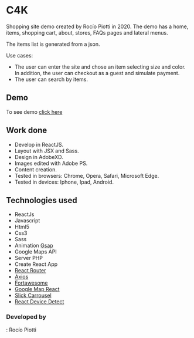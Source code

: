 # C4K

Shopping site demo created by Rocío Piotti in 2020. The demo has a home, items, shopping cart, about, stores, FAQs pages and lateral menus.

The items list is generated from a json.

Use cases:
 - The user can enter the site and chose an item selecting size and color. In addition, the user can checkout as a guest and simulate payment.
 - The user can search by items.


## Demo

To see demo [click here](https://c4k-shopping-site-demo.netlify.app/)

## Work done

- Develop in ReactJS.
- Layout with JSX and Sass.
- Design in AdobeXD.
- Images edited with Adobe PS.
- Content creation.
- Tested in browsers: Chrome, Opera, Safari, Microsoft Edge.
- Tested in devices: Iphone, Ipad, Android.

## Technologies used

- ReactJs
- Javascript
- Html5
- Css3
- Sass
- Animation [Gsap](https://www.npmjs.com/package/gsap/v/3.2.6)
- Google Maps API
- Server PHP
- Create React App
- [React Router](https://www.npmjs.com/package/react-router-dom)
- [Axios](https://www.npmjs.com/package/axios)
- [Fortawesome](https://www.npmjs.com/package/@fortawesome/react-fontawesome)
- [Google Map React](https://www.npmjs.com/package/google-map-react)
- [Slick Carrousel](https://www.npmjs.com/package/react-slick)
- [React Device Detect](https://www.npmjs.com/package/react-device-detect)

### Developed by

:  Rocío Piotti
